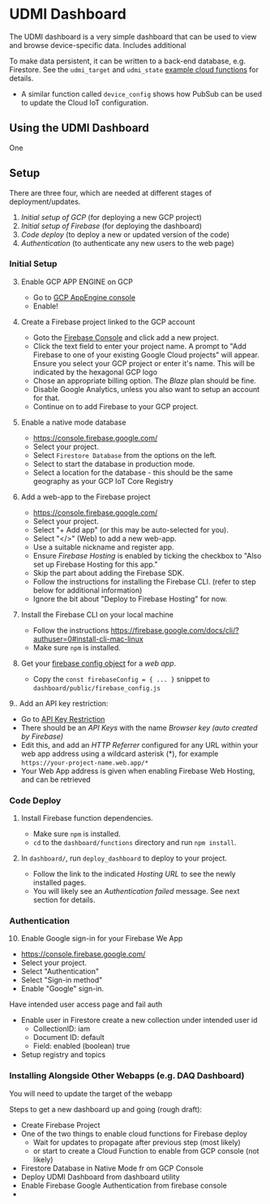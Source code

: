 # UDMI Dashboard

The UDMI dashboard is a very simple dashboard that can be used to view and
browse device-specific data. Includes additional 


To make data persistent, it can be written to a back-end database, e.g. Firestore. See the `udmi_target` and
  `udmi_state` [example cloud functions](../dashboard/functions/index.js) for details.
* A similar function called `device_config` shows how PubSub can be used to update the Cloud IoT configuration.

## Using the UDMI Dashboard
One 

## Setup

There are three four, which are needed at different stages
of deployment/updates.

1. _Initial setup of GCP_  (for deploying a new GCP project)
2. _Initial setup of Firebase_ (for deploying the dashboard)
3. _Code deploy_ (to deploy a new or updated version of the code)
4. _Authentication_ (to authenticate any new users to the web page)


### Initial Setup

3. Enable GCP APP ENGINE on GCP
    * Go to [GCP AppEngine console](https://cloud.google.com/appengine)
    * Enable!

4. Create a Firebase project linked to the GCP account
   * Goto the [Firebase Console](https://console.firebase.google.com/) and click add a new project.
   * Click the text field to enter your project name. A prompt to "Add Firebase to one of your existing Google Cloud projects" will appear. Ensure you select your GCP project or enter it's name. This will be indicated by the hexagonal GCP logo
   * Chose an appropriate billing option. The _Blaze_ plan should be fine.
   * Disable Google Analytics, unless you also want to setup an account for that.
   * Continue on to add Firebase to your GCP project.

5. Enable a native mode database
   * https://console.firebase.google.com/
   * Select your project.
   * Select `Firestore Database` from the options on the left.
   * Select to start the database in production mode.
   * Select a location for the database - this should be the same geography as your GCP IoT Core Registry

6. Add a web-app to the Firebase project
   * https://console.firebase.google.com/
   * Select your project.
   * Select "+ Add app" (or this may be auto-selected for you).
   * Select "</>" (Web) to add a new web-app.
   * Use a suitable nickname and register app. 
   * Ensure _Firebase Hosting_ is enabled by ticking the checkbox to "Also set up Firebase Hosting for this app." 
   * Skip the part about adding the Firebase SDK.
   * Follow the instructions for installing the Firebase CLI. (refer to step below for additional information)
   * Ignore the bit about "Deploy to Firebase Hosting" for now.

7. Install the Firebase CLI on your local machine
   * Follow the instructions 
   https://firebase.google.com/docs/cli/?authuser=0#install-cli-mac-linux
   * Make sure `npm` is installed.

8. Get your [firebase config object](https://support.google.com/firebase/answer/7015592?authuser=0) for a _web app_.
   * Copy the `const firebaseConfig = { ... }` snippet to `dashboard/public/firebase_config.js`

9.. Add an API key restriction:
   * Go to [API Key Restriction](https://console.cloud.google.com/apis/credentials)
   * There should be an _API Keys_ with the name  _Browser key (auto created by Firebase)_
   * Edit this, and add an _HTTP Referrer_ configured for any URL within your web app address using a wildcard asterisk (*), for example  `https://your-project-name.web.app/*`
   * Your Web App address is given when enabling Firebase Web Hosting, and can be retrieved


### Code Deploy
1. Install Firebase function dependencies.
   * Make sure `npm` is installed.
   * `cd` to the `dashboard/functions` directory and run `npm install`.

3. In `dashboard/`, run `deploy_dashboard` to deploy to your project.
   * Follow the link to the indicated _Hosting URL_ to see the newly installed pages.
   * You will likely see an _Authentication failed_ message. See next section for details.


### Authentication
10. Enable Google sign-in for your Firebase We App
   * https://console.firebase.google.com/
   * Select your project.
   * Select "Authentication"
   * Select "Sign-in method"
   * Enable "Google" sign-in.


 Have intended user access page and fail auth
 
* Enable user in Firestore create a new collection under intended user id
  * CollectionID: iam
  * Document ID: default
  * Field: enabled (boolean) true
* Setup registry and topics


### Installing Alongside Other Webapps (e.g. DAQ Dashboard)
You will need to update the target of the webapp


Steps to get a new dashboard up and going (rough draft):

* Create Firebase Project
* One of the two things to enable cloud functions for Firebase deploy
  * Wait for updates to propagate after previous step (most likely)
  * or start to create a Cloud Function to enable from GCP console (not likely)
* Firestore Database in Native Mode fr om GCP Console
* Deploy UDMI Dashboard from dashboard utility
* Enable Firebase Google Authentication from firebase console
*

